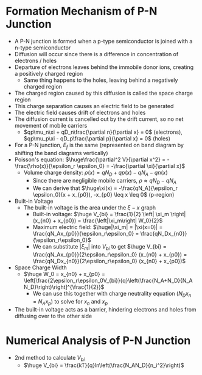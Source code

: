 # Formation Mechanism of P-N Junction
- A P-N junction is formed when a p-type semiconductor is joined with a n-type semiconductor
- Diffusion will occur since there is a difference in concentration of electrons / holes
- Departure of electrons leaves behind the immobile donor ions, creating a positively charged region
	- Same thing happens to the holes, leaving behind a negatively charged region
- The charged region caused by this diffusion is called the space charge region
- This charge separation causes an electric field to be generated
- The electric field causes drift of electrons and holes
- The diffusion current is cancelled out by the drift current, so no net movement of mobile carriers
	- $qp\mu_n\xi + qD_n\frac{\partial n}{\partial x} = 0$ (electrons), $qp\mu_p\xi - qD_p\frac{\partial p}{\partial x} = 0$ (holes)
- For a P-N junction, $E_f$ is the same (represented on band diagram by shifting the band diagrams vertically)
- Poisson's equation: $\huge\frac{\partial^2 V}{\partial x^2} = -\frac{\rho(x)}{\epsilon_r \epsilon_0} = -\frac{\partial \xi}{\partial x}$
	- Volume charge density: $\rho (x) = qN_D + qp(x) - qN_A - qn(x)$
		- Since there are negligible mobile carriers, $\rho \approx qN_D - qN_A$
		- We can derive that $\huge\xi(x) = -\frac{qN_A}{\epsilon_r \epsilon_0}(x + x_{p0}), -x_{p0} \leq x \leq 0$ (p-region)
- Built-in Voltage
	- The built-in voltage is the area under the $\xi-x$ graph
		- Built-in voltage: $\huge V_{bi} = \frac{1}{2} \left| \xi_m \right| (x_{n0} + x_{p0}) = \frac{\left|\xi_m\right| W_0}{2}$
		- Maximum electric field: $\huge|\xi_m| = |\xi(x=0)| = \frac{qN_Ax_{p0}}{\epsilon_r\epsilon_0} = \frac{qN_Dx_{n0}}{\epsilon_r\epsilon_0}$
		- We can substitute $|\xi_m|$ into $V_{bi}$ to get $\huge V_{bi} = \frac{qN_Ax_{p0}}{2\epsilon_r\epsilon_0} (x_{n0} + x_{p0}) = \frac{qN_Dx_{n0}}{2\epsilon_r\epsilon_0} (x_{n0} + x_{p0})$
- Space Charge Width
	- $\huge W_0 = x_{n0} + x_{p0} = \left[\frac{2\epsilon_r\epsilon_0V_{bi}}{q}\left(\frac{N_A+N_D}{N_A N_D}\right)\right]^{\frac{1}{2}}$
		- We can use this together with charge neutrality equation ($N_Dx_n = N_Ax_p$) to solve for $x_n$ and $x_p$
- The built-in voltage acts as a barrier, hindering electrons and holes from diffusing over to the other side
# Numerical Analysis of P-N Junction
- 2nd method to calculate $V_{bi}$
	- $\huge V_{bi} = \frac{kT}{q}ln\left(\frac{N_AN_D}{n_i^2}\right)$